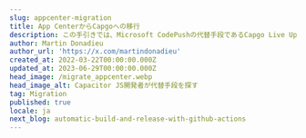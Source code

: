 ```yaml
---
slug: appcenter-migration
title: App CenterからCapgoへの移行
description: この手引きでは、Microsoft CodePushの代替手段であるCapgo Live Updatesへの完全な移行プロセスを段階的に説明します。
author: Martin Donadieu
author_url: 'https://x.com/martindonadieu'
created_at: 2022-03-22T00:00:00.000Z
updated_at: 2023-06-29T00:00:00.000Z
head_image: /migrate_appcenter.webp
head_image_alt: Capacitor JS開発者が代替手段を探す
tag: Migration
published: true
locale: ja
next_blog: automatic-build-and-release-with-github-actions
---
```


